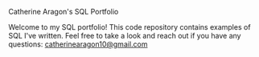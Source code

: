 Catherine Aragon's SQL Portfolio

Welcome to my SQL portfolio! This code repository contains examples of SQL I've written. Feel free to take a look and reach out if you have any questions:
catherinearagon10@gmail.com


